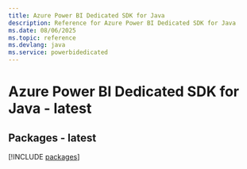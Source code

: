 ```yaml
---
title: Azure Power BI Dedicated SDK for Java
description: Reference for Azure Power BI Dedicated SDK for Java
ms.date: 08/06/2025
ms.topic: reference
ms.devlang: java
ms.service: powerbidedicated
---
```

# Azure Power BI Dedicated SDK for Java - latest
## Packages - latest
[!INCLUDE [packages](power-bi-dedicated-index.md)]